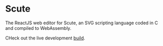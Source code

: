 # Scute
The ReactJS web editor for Scute, an SVG scripting language coded in C and compiled to WebAssembly.

CHeck out the live development [build](https://ian-colcanon.github.io/scute/). 
